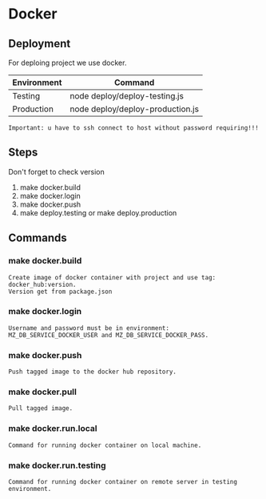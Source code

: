 # Docker

## Deployment
For deploing project we use docker.

| Environment | Command |
|---|---|
| Testing | node deploy/deploy-testing.js |
| Production | node deploy/deploy-production.js |

```Important: u have to ssh connect to host without password requiring!!!```

## Steps
Don't forget to check version

1. make docker.build
2. make docker.login
3. make docker.push
4. make deploy.testing or make deploy.production

## Commands

### make docker.build
```
Create image of docker container with project and use tag: docker_hub:version.
Version get from package.json
```

### make docker.login
```
Username and password must be in environment: MZ_DB_SERVICE_DOCKER_USER and MZ_DB_SERVICE_DOCKER_PASS.
```

### make docker.push
```
Push tagged image to the docker hub repository.
```

### make docker.pull
```
Pull tagged image.
```

### make docker.run.local
```
Command for running docker container on local machine.
```

### make docker.run.testing
```
Command for running docker container on remote server in testing environment.
```

